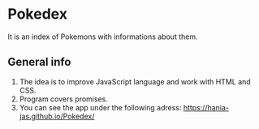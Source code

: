 # Pokedex
It is an index of Pokemons with informations about them.

## General info
1. The idea is to improve JavaScript language and work with HTML and CSS.
2. Program covers promises.
3. You can see the app under the following adress:
https://hania-jas.github.io/Pokedex/